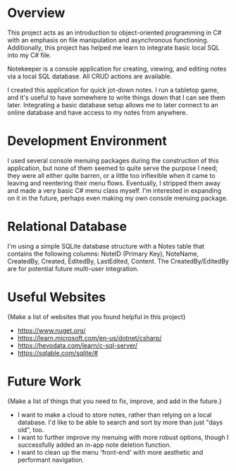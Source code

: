 # Overview

This project acts as an introduction to object-oriented programming in C# with an emphasis on file manipulation and asynchronous functioning.
Additionally, this project has helped me learn to integrate basic local SQL into my C# file.

Notekeeper is a console application for creating, viewing, and editing notes via a local SQL database. All CRUD actions are available.

I created this application for quick jot-down notes. I run a tabletop game, and it's useful to have somewhere to write things down that I can see them later.
Integrating a basic database setup allows me to later connect to an online database and have access to my notes from anywhere.

# Development Environment

I used several console menuing packages during the construction of this application, but none of them seemed to quite serve the purpose I need; they were all either quite barren, or a little too inflexible when it came to leaving and reentering their menu flows. Eventually, I stripped them away and made a very basic C# menu class myself. I'm interested in expanding on it in the future, perhaps even making my own console menuing package.

# Relational Database

I'm using a simple SQLite database structure with a Notes table that contains the following columns: NoteID (Primary Key), NoteName, CreatedBy, Created, EditedBy, LastEdited, Content. The CreatedBy/EditedBy are for potential future multi-user integration.

# Useful Websites

{Make a list of websites that you found helpful in this project}

- https://www.nuget.org/
- https://learn.microsoft.com/en-us/dotnet/csharp/
- https://hevodata.com/learn/c-sql-server/
- https://sqlable.com/sqlite/#

# Future Work

{Make a list of things that you need to fix, improve, and add in the future.}

- I want to make a cloud to store notes, rather than relying on a local database. I'd like to be able to search and sort by more than just "days old", too.
- I want to further improve my menuing with more robust options, though I successfully added an in-app note deletion function.
- I want to clean up the menu 'front-end' with more aesthetic and performant navigation.
